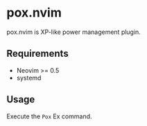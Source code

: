 # pox.nvim

pox.nvim is XP-like power management plugin.

## Requirements

- Neovim >= 0.5
- systemd

## Usage

Execute the `Pox` Ex command.
